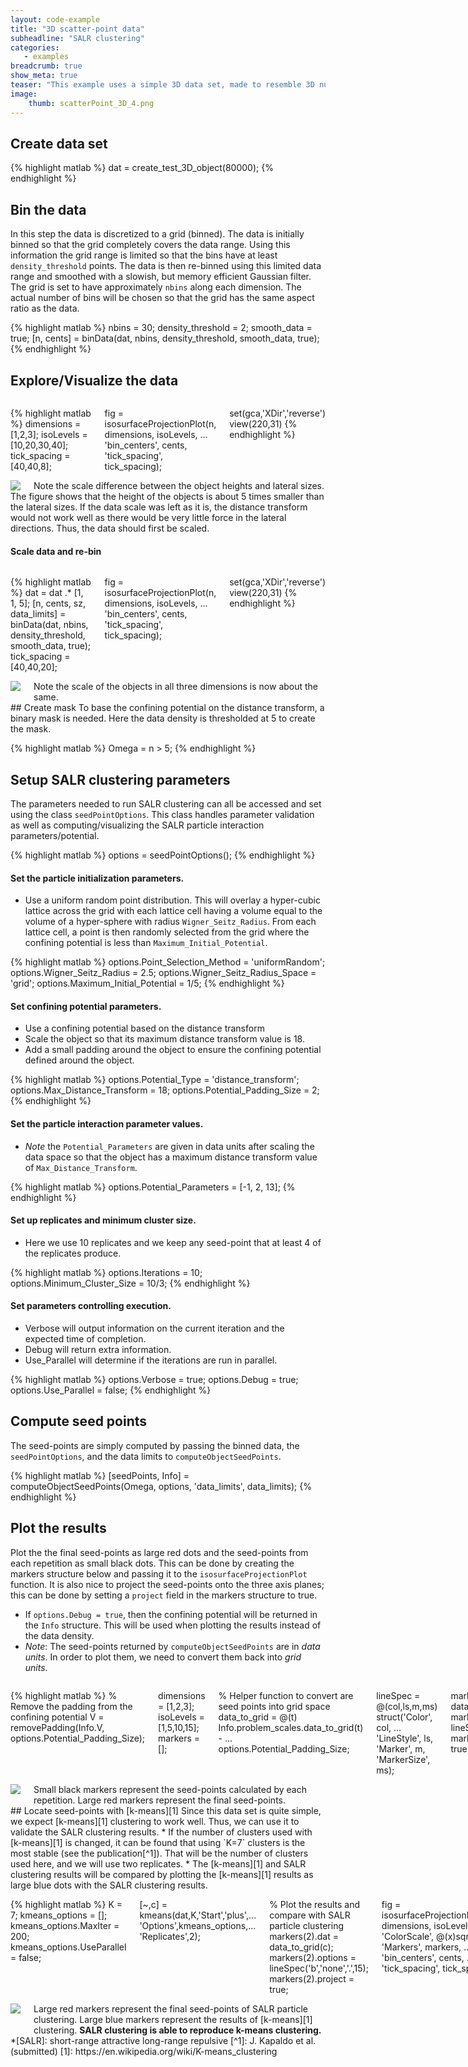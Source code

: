 ```yaml
---
layout: code-example
title: "3D scatter-point data"
subheadline: "SALR clustering"
categories:
   - examples
breadcrumb: true
show_meta: true
teaser: "This example uses a simple 3D data set, made to resemble 3D nuclei, for the purpose of validating the SALR particle clustering result with the k-means clustering result. The confining potential will be based on the distance transform, and all parameters for the SALR clustering, other than the particle's initial locations, will be exactly the same as those used for the 2D nuclei example."
image:
    thumb: scatterPoint_3D_4.png
---
```

 
## Create data set
 
{% highlight matlab %}
dat = create_test_3D_object(80000);
{% endhighlight %}
 
## Bin the data
 In this step the data is discretized to a grid (binned). The data is
 initially binned so that the grid completely covers the data range. Using
 this information the grid range is limited so that the bins have at least
 `density_threshold` points. The data is then re-binned using this limited
 data range and smoothed with a slowish, but memory efficient Gaussian
 filter. The grid is set to have approximately `nbins` along each
 dimension. The actual number of bins will be chosen so that the grid has
 the same aspect ratio as the data.
 
{% highlight matlab %}
nbins = 30;
density_threshold = 2;
smooth_data = true;
[n, cents] = binData(dat, nbins, density_threshold, smooth_data, true);
{% endhighlight %}
 
## Explore/Visualize the data
<div class="row">
<div class="medium-7 columns t30" markdown="1">
 
{% highlight matlab %}
dimensions = [1,2,3];
isoLevels = [10,20,30,40];
tick_spacing = [40,40,8];

fig = isosurfaceProjectionPlot(n, dimensions, isoLevels, ...
    'bin_centers', cents, 'tick_spacing', tick_spacing);

set(gca,'XDir','reverse')
view(220,31)
{% endhighlight %}
 
</div>
<div class="medium-5 columns t30">
 
<img src="{{ site.urlimg }}\scatterPoint_3D_1.png">
<figcaption class="text-right">
Note the scale difference between the object heights and lateral sizes.
</figcaption>
 
</div>
</div>
 The figure shows that the height of the objects is about 5 times smaller
 than the lateral sizes. If the data scale was left as it is, the
 distance transform would not work well as there would be very little
 force in the lateral directions. Thus, the data should first be scaled.

#### Scale data and re-bin
<div class="row">
<div class="medium-7 columns t30" markdown="1">
 
{% highlight matlab %}
dat = dat .* [1, 1, 5];
[n, cents, sz, data_limits] = binData(dat, nbins, density_threshold, smooth_data, true);
tick_spacing = [40,40,20];

fig = isosurfaceProjectionPlot(n, dimensions, isoLevels, ...
    'bin_centers', cents, 'tick_spacing', tick_spacing);

set(gca,'XDir','reverse')
view(220,31)
{% endhighlight %}
 
</div>
<div class="medium-5 columns t30">
 
<img src="{{ site.urlimg }}\scatterPoint_3D_2.png">
<figcaption class="text-right">
Note the scale of the objects in all three dimensions is now about the same.
</figcaption>
 
</div>
</div>
## Create mask
 To base the confining potential on the distance transform, a binary mask
 is needed. Here the data density is thresholded at 5 to create the mask.
 
{% highlight matlab %}
Omega = n > 5;
{% endhighlight %}
 
## Setup SALR clustering parameters
 The parameters needed to run SALR clustering can all be accessed and set
 using the class `seedPointOptions`. This class handles parameter
 validation as well as computing/visualizing the SALR particle interaction
 parameters/potential.
 
{% highlight matlab %}
options = seedPointOptions();
{% endhighlight %}
 
#### Set the particle initialization parameters.

 * Use a uniform random point distribution. This will overlay a
 hyper-cubic lattice across the grid with each lattice cell having a
 volume equal to the volume of a hyper-sphere with radius
 `Wigner_Seitz_Radius`. From each lattice cell, a point is then randomly
 selected from the grid where the confining potential is less than
 `Maximum_Initial_Potential`.
 
{% highlight matlab %}
options.Point_Selection_Method = 'uniformRandom';
options.Wigner_Seitz_Radius = 2.5;
options.Wigner_Seitz_Radius_Space = 'grid';
options.Maximum_Initial_Potential = 1/5;
{% endhighlight %}
 
#### Set confining potential parameters.

 * Use a confining potential based on the distance transform
 * Scale the object so that its maximum distance transform value is 18.
 * Add a small padding around the object to ensure the confining potential
 defined around the object.
 
{% highlight matlab %}
options.Potential_Type = 'distance_transform';
options.Max_Distance_Transform = 18;
options.Potential_Padding_Size = 2;
{% endhighlight %}
 
#### Set the particle interaction parameter values.

 * _Note_ the `Potential_Parameters` are given in data units after scaling
 the data space so that the object has a maximum distance transform value
 of `Max_Distance_Transform`.
 
{% highlight matlab %}
options.Potential_Parameters = [-1, 2, 13];
{% endhighlight %}
 
#### Set up replicates and minimum cluster size.

 * Here we use 10 replicates and we keep any seed-point that at least 4 of
   the replicates produce.
 
{% highlight matlab %}
options.Iterations = 10;
options.Minimum_Cluster_Size = 10/3;
{% endhighlight %}
 
#### Set parameters controlling execution.

 * Verbose will output information on the current iteration and the
 expected time of completion.
 * Debug will return extra information.
 * Use_Parallel will determine if the iterations are run in parallel.
 
{% highlight matlab %}
options.Verbose = true;
options.Debug = true;
options.Use_Parallel = false;
{% endhighlight %}
 
## Compute seed points
 The seed-points are simply computed by passing the binned data, the
 `seedPointOptions`, and the data limits to `computeObjectSeedPoints`.
 
{% highlight matlab %}
[seedPoints, Info] = computeObjectSeedPoints(Omega, options, 'data_limits', data_limits);
{% endhighlight %}
 
## Plot the results
 Plot the the final seed-points as large red dots and the seed-points from
 each repetition as small black dots. This can be done by creating the
 markers structure below and passing it to the `isosurfaceProjectionPlot`
 function. It is also nice to project the seed-points onto the three axis
 planes; this can be done by setting a `project` field in the markers
 structure to true.
 * If `options.Debug = true`, then the confining potential will be
 returned in the `Info` structure. This will be used when plotting the
 results instead of the data density.
 * _Note_: The seed-points returned by `computeObjectSeedPoints` are in
 _data units_. In order to plot them, we need to convert them back into
 _grid units_.
<div class="row">
<div class="medium-7 columns t30" markdown="1">
 
{% highlight matlab %}
% Remove the padding from the confining potential
V = removePadding(Info.V, options.Potential_Padding_Size);

dimensions = [1,2,3];
isoLevels = [1,5,10,15];
markers = [];

% Helper function to convert are seed points into grid space
data_to_grid = @(t) Info.problem_scales.data_to_grid(t) - ...
    options.Potential_Padding_Size;

lineSpec = @(col,ls,m,ms) struct('Color', col, ...
    'LineStyle', ls, 'Marker', m, 'MarkerSize', ms);

markers(3).dat = data_to_grid(seedPoints);
markers(3).options = lineSpec('r','none','.',15);
markers(3).project = true;

markers(1).dat = data_to_grid(Info.seedPoints_n);
markers(1).options = lineSpec('k','none','.',4);
markers(1).project = true;

fig = isosurfaceProjectionPlot(1./V, dimensions, isoLevels, ...
    'ColorScale', @(x)sqrt(x), ...
    'Markers', markers, ...
    'bin_centers', cents, ...
    'tick_spacing', tick_spacing);

set(gca,'XDir','reverse')
view(220,31)
{% endhighlight %}
 
</div>
<div class="medium-5 columns t30">
 
<img src="{{ site.urlimg }}\scatterPoint_3D_3.png">
<figcaption class="text-right">
Small black markers represent the seed-points calculated by each repetition. Large red markers represent the final seed-points.
</figcaption>
 
</div>
</div>
## Locate seed-points with [k-means][1]
 Since this data set is quite simple, we expect [k-means][1] clustering to
 work well. Thus, we can use it to validate the SALR clustering results.
 * If the number of clusters used with [k-means][1] is changed, it can be
 found that using `K=7` clusters is the most stable (see the
 publication[^1]). That will be the number of clusters used here, and we
 will use two replicates.
 * The [k-means][1] and SALR clustering results will be compared by
 plotting the [k-means][1] results as large blue dots with the SALR
 clustering results.
<div class="row">
<div class="medium-7 columns t30" markdown="1">
 
{% highlight matlab %}
K = 7;
kmeans_options = [];
kmeans_options.MaxIter = 200;
kmeans_options.UseParallel = false;

[~,c] = kmeans(dat,K,'Start','plus',...
                     'Options',kmeans_options,...
                     'Replicates',2);

% Plot the results and compare with SALR particle clustering
markers(2).dat = data_to_grid(c);
markers(2).options = lineSpec('b','none','.',15);
markers(2).project = true;

fig = isosurfaceProjectionPlot(1./V, dimensions, isoLevels, ...
    'ColorScale', @(x)sqrt(x), ...
    'Markers', markers, ...
    'bin_centers', cents, ...
    'tick_spacing', tick_spacing);

set(gca,'XDir','reverse')
view(220,31)
{% endhighlight %}
 
</div>
<div class="medium-5 columns t30">
 
<img src="{{ site.urlimg }}\scatterPoint_3D_4.png">
<figcaption class="text-right">
Large red markers represent the final seed-points of SALR particle clustering. Large blue markers represent the results of [k-means][1] clustering. <b>SALR clustering is able to reproduce k-means clustering.</b>
</figcaption>
 
</div>
</div>
 *[SALR]: short-range attractive long-range repulsive
 [^1]: J. Kapaldo et al. (submitted)
 [1]: https://en.wikipedia.org/wiki/K-means_clustering
